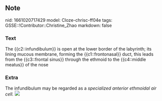## Note
nid: 1661020717429
model: Cloze-chrisc-ff04e
tags: GSSE::!Contributor::Christine_Zhao
markdown: false

### Text
<div>
  <div>
    <div>
      <div>
        The {{c2::infundibulum}} is open at the lower border of the
        labyrinth; its lining mucous membrane, forming the
        {{c1::frontonasal}} duct, this leads from the {{c3::frontal
        sinus}} through the ethmoid to the {{c4::middle meatus}} of
        the nose
      </div>
    </div>
  </div>
</div>

### Extra
<div>
  <div>
    <div>
      <div>The infundibulum may be regarded as a <i>specialized
      anterior ethmoidal air cell.</i> <img src=
      "Gray856.png"></div>
    </div>
  </div>
</div>
